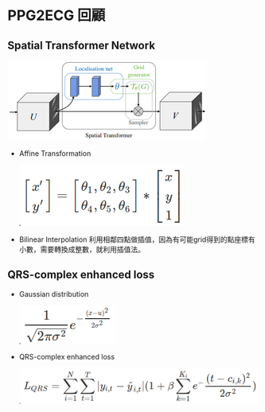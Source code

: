 # PPG2ECG 回顧
## Spatial Transformer Network
![](images/stn.png)

- Affine Transformation
  
  ![](images/affine.png)
  
- Bilinear Interpolation
  利用相鄰四點做插值，因為有可能grid得到的點座標有小數，需要轉換成整數，就利用插值法。

## QRS-complex enhanced loss
- Gaussian distribution
   
   ![](images/gaussian.png)

- QRS-complex enhanced loss
   
   ![](images/qrsloss.png)
